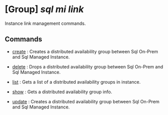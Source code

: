 # [Group] _sql mi link_

Instance link management commands.

## Commands

- [create](/Commands/sql/mi/link/_create.md)
: Creates a distributed availability group between Sql On-Prem and Sql Managed Instance.

- [delete](/Commands/sql/mi/link/_delete.md)
: Drops a distributed availability group between Sql On-Prem and Sql Managed Instance.

- [list](/Commands/sql/mi/link/_list.md)
: Gets a list of a distributed availability groups in instance.

- [show](/Commands/sql/mi/link/_show.md)
: Gets a distributed availability group info.

- [update](/Commands/sql/mi/link/_update.md)
: Creates a distributed availability group between Sql On-Prem and Sql Managed Instance.

